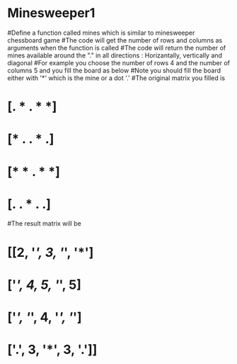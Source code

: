 # Minesweeper1
#Define a function called mines which is similar to minesweeper chessboard game
#The code will get the number of rows and columns as arguments when the function is called
#The code will return the number of mines available around the "." in all directions : Horizantally, vertically and diagonal
#For example you choose the number of rows 4 and the number of columns 5 and you fill the board as below
#Note you should fill the board either with '*' which is the mine or a dot '.'
#The original matrix you filled is
# [. * . * *]
# [* . . * .]
# [* * . * *]
# [. . * . .]

#The result matrix will be
# [[2, '*', 3, '*', '*']
#  ['*', 4, 5, '*', 5]
#  ['*', '*', 4, '*', '*']
#  ['.', 3, '*', 3, '.']]
